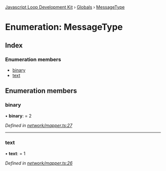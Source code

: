 [Javascript Loop Development Kit](../README.md) › [Globals](../globals.md) › [MessageType](messagetype.md)

# Enumeration: MessageType

## Index

### Enumeration members

* [binary](messagetype.md#binary)
* [text](messagetype.md#text)

## Enumeration members

###  binary

• **binary**: = 2

*Defined in [network/mapper.ts:27](https://github.com/open-olive/loop-development-kit/blob/ba5f0aac/ldk/javascript/src/network/mapper.ts#L27)*

___

###  text

• **text**: = 1

*Defined in [network/mapper.ts:26](https://github.com/open-olive/loop-development-kit/blob/ba5f0aac/ldk/javascript/src/network/mapper.ts#L26)*
